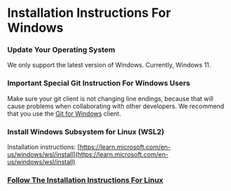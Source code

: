 # Installation Instructions For Windows

### Update Your Operating System

We only support the latest version of Windows. Currently, Windows 11.&#x20;

### Important Special Git Instruction For Windows Users

Make sure your git client is not changing line endings, because that will cause problems when collaborating with other developers. We recommend that you use the [Git for Windows](https://git-scm.com/download/win) client.&#x20;

### Install Windows Subsystem for Linux (WSL2)&#x20;

Installation instructions: [https://learn.microsoft.com/en-us/windows/wsl/install](https://learn.microsoft.com/en-us/windows/wsl/install)

### [Follow The Installation Instructions For Linux](installation-instructions-for-linux.md)



